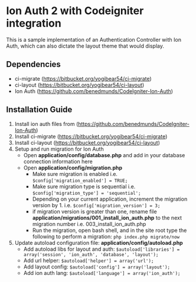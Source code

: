 # Ion Auth 2 with Codeigniter integration
This is a sample implementation of an Authentication Controller with Ion Auth, which can also dictate the layout theme that would display. 


## Dependencies
- ci-migrate (https://bitbucket.org/yogibear54/ci-migrate)
- ci-layout (https://bitbucket.org/yogibear54/ci-layout)
- Ion Auth (https://github.com/benedmunds/CodeIgniter-Ion-Auth)


## Installation Guide

1. Install ion auth files from (https://github.com/benedmunds/CodeIgniter-Ion-Auth)
2. Install ci-migrate (https://bitbucket.org/yogibear54/ci-migrate)
3. Install ci-layout (https://bitbucket.org/yogibear54/ci-layout)
4. Setup and run migration for Ion Auth
    - Open **application/config/database.php** and add in your database connection information here
    - Open **application/config/migration.php**
        - Make sure migration is enabled i.e. `$config['migration_enabled'] = TRUE;`
        - Make sure migration type is sequential i.e. `$config['migration_type'] = 'sequential';`
        - Depending on your current application, increment the migration version by 1.  i.e. `$config['migration_version'] = 3;`
        - if migration version is greater than one, rename file **application/migrations/001_install_ion_auth.php** to the next migration number i.e. 003_install_ion_auth.php
        - Run the migration, open bash shell, and in the site root type the following to perform a migration:  `php index.php migrate/now`
5. Update autoload configuration file: **application/config/autoload.php**
    - Add autoload libs for layout and auth: `$autoload['libraries'] = array('session', 'ion_auth', 'database', 'layout');`
    - Add url helper: `$autoload['helper'] = array('url');`
    - Add layout config: `$autoload['config'] = array('layout');`
    - Add ion auth lang: `$autoload['language'] = array('ion_auth');`





